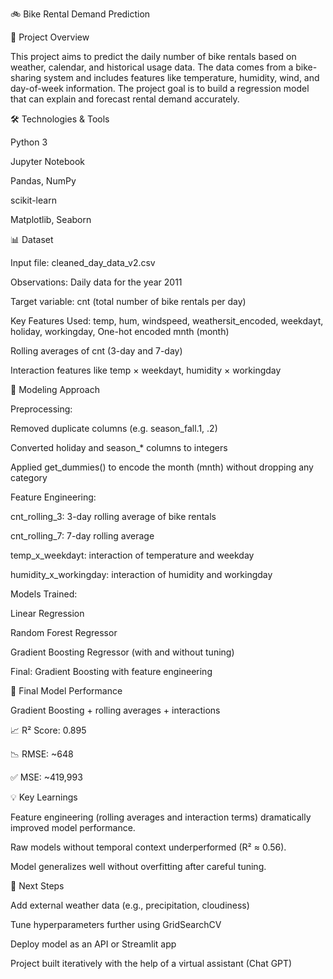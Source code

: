 🚲 Bike Rental Demand Prediction

📌 Project Overview

This project aims to predict the daily number of bike rentals based on weather, calendar, and historical usage data. The data comes from a bike-sharing system and includes features like temperature, humidity, wind, and day-of-week information. The project goal is to build a regression model that can explain and forecast rental demand accurately.

🛠️ Technologies & Tools

Python 3

Jupyter Notebook

Pandas, NumPy

scikit-learn

Matplotlib, Seaborn

📊 Dataset

Input file: cleaned_day_data_v2.csv

Observations: Daily data for the year 2011

Target variable: cnt (total number of bike rentals per day)

Key Features Used: temp, hum, windspeed, weathersit_encoded, weekdayt, holiday, workingday, One-hot encoded mnth (month)

Rolling averages of cnt (3-day and 7-day)

Interaction features like temp × weekdayt, humidity × workingday

🧪 Modeling Approach

Preprocessing:

Removed duplicate columns (e.g. season_fall.1, .2)

Converted holiday and season_* columns to integers

Applied get_dummies() to encode the month (mnth) without dropping any category



Feature Engineering:

cnt_rolling_3: 3-day rolling average of bike rentals

cnt_rolling_7: 7-day rolling average

temp_x_weekdayt: interaction of temperature and weekday

humidity_x_workingday: interaction of humidity and workingday



Models Trained:

Linear Regression

Random Forest Regressor

Gradient Boosting Regressor (with and without tuning)

Final: Gradient Boosting with feature engineering

🎯 Final Model Performance

Gradient Boosting + rolling averages + interactions

📈 R² Score: 0.895

📉 RMSE: ~648

✅ MSE: ~419,993

💡 Key Learnings

Feature engineering (rolling averages and interaction terms) dramatically improved model performance.

Raw models without temporal context underperformed (R² ≈ 0.56).

Model generalizes well without overfitting after careful tuning.


🚀 Next Steps

Add external weather data (e.g., precipitation, cloudiness)

Tune hyperparameters further using GridSearchCV

Deploy model as an API or Streamlit app



Project built iteratively with the help of a virtual assistant (Chat GPT)
